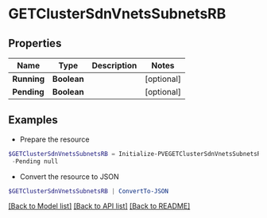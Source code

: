 # GETClusterSdnVnetsSubnetsRB
## Properties

Name | Type | Description | Notes
------------ | ------------- | ------------- | -------------
**Running** | **Boolean** |  | [optional] 
**Pending** | **Boolean** |  | [optional] 

## Examples

- Prepare the resource
```powershell
$GETClusterSdnVnetsSubnetsRB = Initialize-PVEGETClusterSdnVnetsSubnetsRB  -Running null `
 -Pending null
```

- Convert the resource to JSON
```powershell
$GETClusterSdnVnetsSubnetsRB | ConvertTo-JSON
```

[[Back to Model list]](../README.md#documentation-for-models) [[Back to API list]](../README.md#documentation-for-api-endpoints) [[Back to README]](../README.md)


